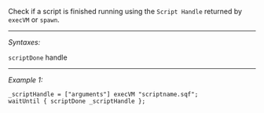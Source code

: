 Check if a script is finished running using the `Script Handle` returned by `execVM` or `spawn`.


---
*Syntaxes:*

`scriptDone` handle

---
*Example 1:*

```sqf
_scriptHandle = ["arguments"] execVM "scriptname.sqf";
waitUntil { scriptDone _scriptHandle };
```